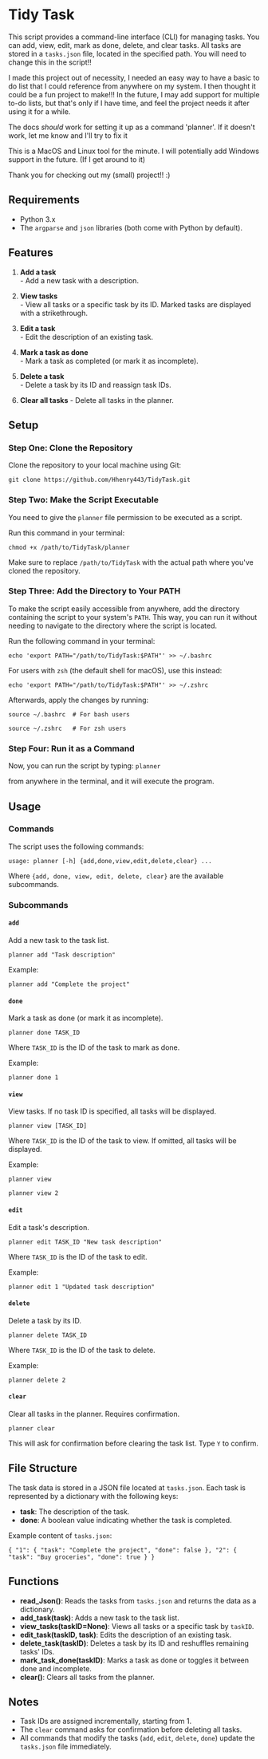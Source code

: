 
# Tidy Task
This script provides a command-line interface (CLI) for managing tasks. You can add, view, edit, mark as done, delete, and clear tasks. All tasks are stored in a `tasks.json` file, located in the specified path. You will need to change this in the script!! 

I made this project out of necessity, I needed an easy way to have a basic to do list that I could reference from anywhere on my system. I then thought it could be a fun project to make!!! In the future, I may add support for multiple to-do lists, but that's only if I have time, and feel the project needs it after using it for a while. 

The docs *should* work for setting it up as a command 'planner'. If it doesn't work, let me know and I'll try to fix it

This is a MacOS and Linux tool for the minute. I will potentially add Windows support in the future. (If I get around to it) 

Thank you for checking out my (small) project!! :)

## Requirements
-   Python 3.x
-   The  `argparse`  and  `json`  libraries (both come with Python by default).
## Features
1.   **Add a task**  
		    - Add a new task with a description.
    
2.   **View tasks**  
		    - View all tasks or a specific task by its ID. Marked tasks are displayed with a strikethrough.
    
3.    **Edit a task**  
		    - Edit the description of an existing task.
    
4.    **Mark a task as done**  
		    - Mark a task as completed (or mark it as incomplete).
    
5.  **Delete a task**  
	    - Delete a task by its ID and reassign task IDs.
    
6.    **Clear all tasks** 
			- Delete all tasks in the planner.
## Setup
### Step One: Clone the Repository
Clone the repository to your local machine using Git:

`git clone https://github.com/Hhenry443/TidyTask.git` 
### Step Two: Make the Script Executable
You need to give the  `planner` file permission to be executed as a script.

Run this command in your terminal:

`chmod +x /path/to/TidyTask/planner` 

Make sure to replace  `/path/to/TidyTask`  with the actual path where you've cloned the repository.

### Step Three: Add the Directory to Your PATH
To make the script easily accessible from anywhere, add the directory containing the script to your system's  `PATH`. This way, you can run it without needing to navigate to the directory where the script is located.

Run the following command in your terminal:

`echo 'export PATH="/path/to/TidyTask:$PATH"' >> ~/.bashrc` 

For users with  `zsh`  (the default shell for macOS), use this instead:

`echo 'export PATH="/path/to/TidyTask:$PATH"' >> ~/.zshrc` 

Afterwards, apply the changes by running:

`source ~/.bashrc  # For bash users`


`source ~/.zshrc   # For zsh users`
### Step Four: Run it as a Command
Now, you can run the script by typing:
`planner` 

from anywhere in the terminal, and it will execute the program.
## Usage
### Commands
The script uses the following commands:

`usage: planner [-h] {add,done,view,edit,delete,clear} ...` 

Where  `{add, done, view, edit, delete, clear}`  are the available subcommands.

### Subcommands

#### `add`

Add a new task to the task list.

`planner add "Task description"` 

Example:

`planner add "Complete the project"` 

#### `done`

Mark a task as done (or mark it as incomplete).

`planner done TASK_ID` 

Where  `TASK_ID`  is the ID of the task to mark as done.

Example:

`planner done 1` 

#### `view`

View tasks. If no task ID is specified, all tasks will be displayed.

`planner view [TASK_ID]` 

Where  `TASK_ID`  is the ID of the task to view. If omitted, all tasks will be displayed.

Example:

`planner view` 

`planner view 2` 

#### `edit`

Edit a task's description.

`planner edit TASK_ID "New task description"` 

Where  `TASK_ID`  is the ID of the task to edit.

Example:

`planner edit 1 "Updated task description"` 

#### `delete`

Delete a task by its ID.

`planner delete TASK_ID` 

Where  `TASK_ID`  is the ID of the task to delete.

Example:

`planner delete 2` 

#### `clear`
Clear all tasks in the planner. Requires confirmation.

`planner clear` 

This will ask for confirmation before clearing the task list. Type  `Y`  to confirm.
## File Structure

The task data is stored in a JSON file located at  `tasks.json`. Each task is represented by a dictionary with the following keys:

-   **task**: The description of the task.
-   **done**: A boolean value indicating whether the task is completed.

Example content of  `tasks.json`:

`{
    "1": {
        "task": "Complete the project",
        "done": false
    },
    "2": {
        "task": "Buy groceries",
        "done": true
    }
} `

## Functions

-   **read_Json()**: Reads the tasks from  `tasks.json`  and returns the data as a dictionary.
-   **add_task(task)**: Adds a new task to the task list.
-   **view_tasks(taskID=None)**: Views all tasks or a specific task by  `taskID`.
-   **edit_task(taskID, task)**: Edits the description of an existing task.
-   **delete_task(taskID)**: Deletes a task by its ID and reshuffles remaining tasks' IDs.
-   **mark_task_done(taskID)**: Marks a task as done or toggles it between done and incomplete.
-   **clear()**: Clears all tasks from the planner.

## Notes

-   Task IDs are assigned incrementally, starting from 1.
-   The  `clear`  command asks for confirmation before deleting all tasks.
-   All commands that modify the tasks (`add`,  `edit`,  `delete`,  `done`) update the  `tasks.json`  file immediately.
